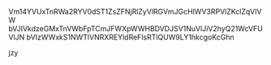 Vm14YVUxTnRWa2RYV0dST1ZsZFNjRlZyVlRGVmJGcHlWV3RPVlZKclZqVlVW
bVJIVkdzeGMxTnVWbFpTCmJFWXpWWHBDVDJSV1NuVlJiV2hyQ21WcVFUVlJN
bVIzWWxkS1NWTlVNRXREYldReFlsRTlQUW9LY1hkcgoKcGhn

jzy